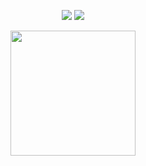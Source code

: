                              
<!-- 
<div>
 <h4>Olá, família! 👋💖✨🦋 </h4>
 <img src="https://user-images.githubusercontent.com/55593325/169933156-f4b2cd36-2dce-461a-a28f-49943637def8.png" width="200px" height="200px">
</div> -->

<p align="center">
  <a href="https://www.instagram.com/mariiinamelo/" alt="Instagram">
  <img src="https://img.shields.io/badge/-Instagram-DF0174?style=for-the-badge&logo=instagram&logoColor=white&link=https://www.instagram.com/mariiinamelo/"/></a>
  
  <a href="https://www.linkedin.com/in/marina-melo-9728331a7/" alt="Linkedin">
  <img src="https://img.shields.io/badge/-Linkedin-0e76a8?style=for-the-badge&logo=Linkedin&logoColor=white&link=https://www.linkedin.com/in/marina-melo-9728331a7/" /></a>
</p>  


<div align="center">
<img src="https://media.giphy.com/media/LmNwrBhejkK9EFP504/giphy.gif" width="200px" />
</div>
